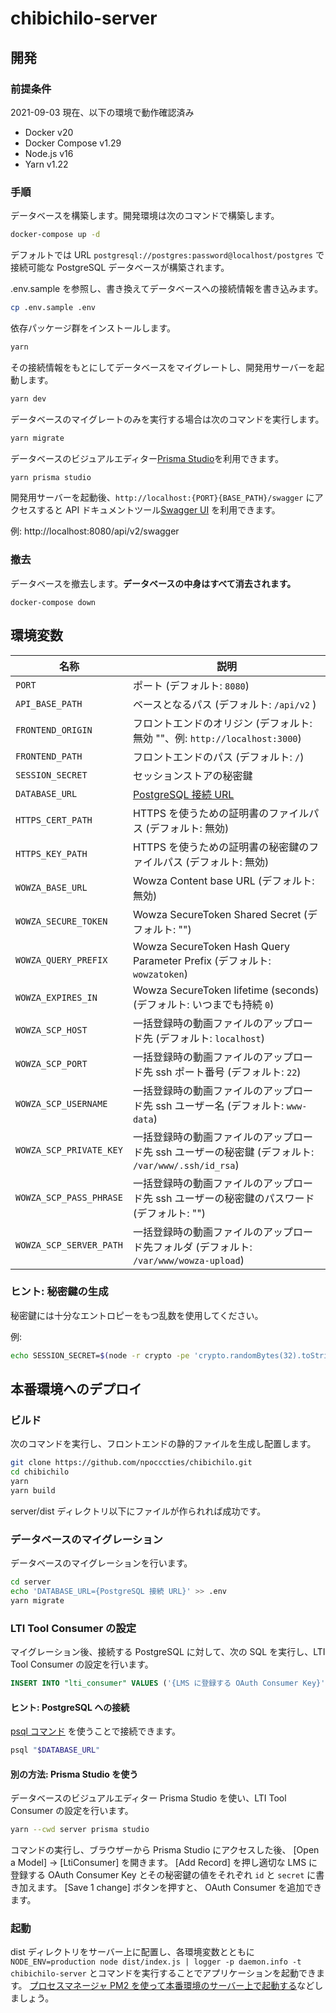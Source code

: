 # chibichilo-server

## 開発

### 前提条件

2021-09-03 現在、以下の環境で動作確認済み

- Docker v20
- Docker Compose v1.29
- Node.js v16
- Yarn v1.22

### 手順

データベースを構築します。開発環境は次のコマンドで構築します。

```sh
docker-compose up -d
```

デフォルトでは URL `postgresql://postgres:password@localhost/postgres` で接続可能な PostgreSQL データベースが構築されます。

.env.sample を参照し、書き換えてデータベースへの接続情報を書き込みます。

```sh
cp .env.sample .env
```

依存パッケージ群をインストールします。

```sh
yarn
```

その接続情報をもとにしてデータベースをマイグレートし、開発用サーバーを起動します。

```sh
yarn dev
```

データベースのマイグレートのみを実行する場合は次のコマンドを実行します。

```sh
yarn migrate
```

データベースのビジュアルエディター[Prisma Studio](https://www.prisma.io/docs/reference/tools-and-interfaces/prisma-studio)を利用できます。

```sh
yarn prisma studio
```

開発用サーバーを起動後、`http://localhost:{PORT}{BASE_PATH}/swagger` にアクセスすると API ドキュメントツール[Swagger UI](https://swagger.io/tools/swagger-ui/) を利用できます。

例: http://localhost:8080/api/v2/swagger

### 撤去

データベースを撤去します。**データベースの中身はすべて消去されます。**

```
docker-compose down
```

## 環境変数

| 名称                    | 説明                                                                                               |
| ----------------------- | -------------------------------------------------------------------------------------------------- |
| `PORT`                  | ポート (デフォルト: `8080`)                                                                        |
| `API_BASE_PATH`         | ベースとなるパス (デフォルト: `/api/v2` )                                                          |
| `FRONTEND_ORIGIN`       | フロントエンドのオリジン (デフォルト: 無効 ""、例: `http://localhost:3000`)                        |
| `FRONTEND_PATH`         | フロントエンドのパス (デフォルト: `/`)                                                             |
| `SESSION_SECRET`        | セッションストアの秘密鍵                                                                           |
| `DATABASE_URL`          | [PostgreSQL 接続 URL][database_connection_url]                                                     |
| `HTTPS_CERT_PATH`       | HTTPS を使うための証明書のファイルパス (デフォルト: 無効)                                          |
| `HTTPS_KEY_PATH`        | HTTPS を使うための証明書の秘密鍵のファイルパス (デフォルト: 無効)                                  |
| `WOWZA_BASE_URL`        | Wowza Content base URL (デフォルト: 無効)                                                          |
| `WOWZA_SECURE_TOKEN`    | Wowza SecureToken Shared Secret (デフォルト: "")                                                   |
| `WOWZA_QUERY_PREFIX`    | Wowza SecureToken Hash Query Parameter Prefix (デフォルト: `wowzatoken`)                           |
| `WOWZA_EXPIRES_IN`      | Wowza SecureToken lifetime (seconds) (デフォルト: いつまでも持続 `0`)                              |
| `WOWZA_SCP_HOST`        | 一括登録時の動画ファイルのアップロード先 (デフォルト: `localhost`)                                 |
| `WOWZA_SCP_PORT`        | 一括登録時の動画ファイルのアップロード先 ssh ポート番号 (デフォルト: `22`)                         |
| `WOWZA_SCP_USERNAME`    | 一括登録時の動画ファイルのアップロード先 ssh ユーザー名 (デフォルト: `www-data`)                   |
| `WOWZA_SCP_PRIVATE_KEY` | 一括登録時の動画ファイルのアップロード先 ssh ユーザーの秘密鍵 (デフォルト: `/var/www/.ssh/id_rsa`) |
| `WOWZA_SCP_PASS_PHRASE` | 一括登録時の動画ファイルのアップロード先 ssh ユーザーの秘密鍵のパスワード (デフォルト: "")         |
| `WOWZA_SCP_SERVER_PATH` | 一括登録時の動画ファイルのアップロード先フォルダ (デフォルト: `/var/www/wowza-upload`)             |

[database_connection_url]: https://www.prisma.io/docs/reference/database-connectors/connection-urls/

### ヒント: 秘密鍵の生成

秘密鍵には十分なエントロピーをもつ乱数を使用してください。

例:

```sh
echo SESSION_SECRET=$(node -r crypto -pe 'crypto.randomBytes(32).toString("hex")') >> .env
```

## 本番環境へのデプロイ

### ビルド

次のコマンドを実行し、フロントエンドの静的ファイルを生成し配置します。

```sh
git clone https://github.com/npocccties/chibichilo.git
cd chibichilo
yarn
yarn build
```

server/dist ディレクトリ以下にファイルが作られれば成功です。

### データベースのマイグレーション

データベースのマイグレーションを行います。

```sh
cd server
echo 'DATABASE_URL={PostgreSQL 接続 URL}' >> .env
yarn migrate
```

### LTI Tool Consumer の設定

マイグレーション後、接続する PostgreSQL に対して、次の SQL を実行し、LTI Tool Consumer の設定を行います。

```sql
INSERT INTO "lti_consumer" VALUES ('{LMS に登録する OAuth Consumer Key}', '{LMS に登録する OAuth Consumer Secret}');
```

#### ヒント: PostgreSQL への接続

[psql コマンド](https://www.postgresql.org/docs/current/app-psql.html) を使うことで接続できます。

```sh
psql "$DATABASE_URL"
```

#### 別の方法: Prisma Studio を使う

データベースのビジュアルエディター Prisma Studio を使い、LTI Tool Consumer の設定を行います。

```sh
yarn --cwd server prisma studio
```

コマンドの実行し、ブラウザーから Prisma Studio にアクセスした後、 [Open a Model] → [LtiConsumer] を開きます。
[Add Record] を押し適切な LMS に登録する OAuth Consumer Key とその秘密鍵の値をそれぞれ `id` と `secret` に書き加えます。
[Save 1 change] ボタンを押すと、 OAuth Consumer を追加できます。

### 起動

dist ディレクトリをサーバー上に配置し、各環境変数とともに `NODE_ENV=production node dist/index.js | logger -p daemon.info -t chibichilo-server` とコマンドを実行することでアプリケーションを起動できます。
[プロセスマネージャ PM2 を使って本番環境のサーバー上で起動する](https://future-architect.github.io/typescript-guide/deploy.html#id3)などしましょう。
